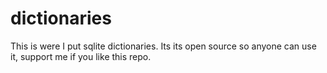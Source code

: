 # dictionaries
 This is were I put sqlite dictionaries. Its its open source so anyone can use it, support me if you like this repo.
